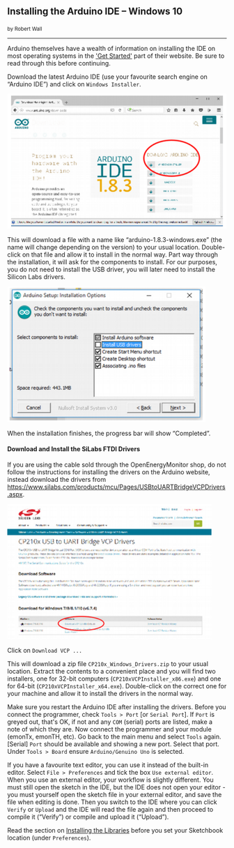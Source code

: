 ## Installing the Arduino IDE – Windows 10
<small>by Robert Wall</small>
***

<div class="note">

<p>Arduino themselves have a wealth of information on installing the IDE on most operating systems
in the <a href="https://www.arduino.cc/en/Guide/HomePage">'Get Started'</a> part of their website. Be sure to read
through this before continuing.</p>

</div>

Download the latest Arduino IDE (use your favourite search engine on “Arduino IDE”) and click on
`Windows Installer`.

![windows-ide-1](files/windowside1.png)

This will download a file with a name like “arduino-1.8.3-windows.exe” (the name will change
depending on the version) to your usual location. Double-click on that file and allow it to install in
the normal way. Part way through the installation, it will ask for the components to install. For our
purposes, you do not need to install the USB driver, you will later need to install the Silicon Labs
drivers.

![windows-ide-2](files/windowside2.png)

When the installation finishes, the progress bar will show “Completed”.

#### Download and Install the SiLabs FTDI Drivers

If you are using the cable sold through the OpenEnergyMonitor shop, do not follow the instructions
for installing the drivers on the Arduino website, instead download the drivers from
https://www.silabs.com/products/mcu/Pages/USBtoUARTBridgeVCPDrivers.aspx.

![windows-ide-3](files/windowside3.png)

Click on `Download VCP ...`

This will download a zip file `CP210x_Windows_Drivers.zip` to your usual location. Extract the
contents to a convenient place and you will find two installers, one for 32-bit computers
(`CP210xVCPInstaller_x86.exe`) and one for 64-bit (`CP210xVCPInstaller_x64.exe`). Double-click
on the correct one for your machine and allow it to install the drivers in the normal way.

Make sure you restart the Arduino IDE after installing the drivers. Before you connect the
programmer, check `Tools > Port` [or `Serial Port`]. If `Port` is greyed out, that's OK, if not and any
`COM` (serial) ports are listed, make a note of which they are. Now connect the programmer and
your module (emonTx, emonTH, etc). Go back to the main menu and select `Tools` again. [Serial]
`Port` should be available and showing a new port. Select that port. Under `Tools > Board` ensure
`Arduino/Genuino Uno` is selected.

If you have a favourite text editor, you can use it instead of the built-in editor. Select `File > Preferences`
and tick the box `Use external editor`. When you use an external editor, your workflow
is slightly different. You must still open the sketch in the IDE, but the IDE does not open your editor -
you must yourself open the sketch file in your external editor, and save the file when editing is
done. Then you switch to the IDE where you can click `Verify` or `Upload` and the IDE will read
the file again and then proceed to compile it (“Verify”) or compile and upload it (“Upload”).

Read the section on [Installing the Libraries](windows10lib) before you set your Sketchbook location (under
`Preferences`).
